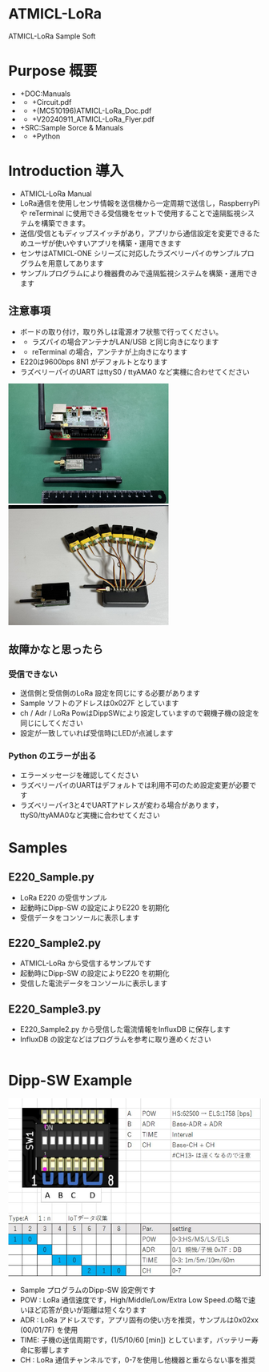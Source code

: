 # ATMICL-LoRa
 ATMICL-LoRa Sample Soft

# Purpose   概要
- +DOC:Manuals
- - +Circuit.pdf
- - +(MC510196)ATMICL-LoRa_Doc.pdf
- - +V20240911_ATMICL-LoRa_Flyer.pdf
- +SRC:Sample Sorce & Manuals
- - +Python

# Introduction    導入
- ATMICL-LoRa Manual
- LoRa通信を使用しセンサ情報を送信機から一定周期で送信し，RaspberryPi や reTerminal に使用できる受信機をセットで使用することで遠隔監視システムを構築できます。
- 送信/受信ともディップスイッチがあり，アプリから通信設定を変更できるためユーザが使いやすいアプリを構築・運用できます
- センサはATMICL-ONE シリーズに対応したラズベリーパイのサンプルプログラムを用意してあります
- サンプルプログラムにより機器費のみで遠隔監視システムを構築・運用できます

## 注意事項
- ボードの取り付け，取り外しは電源オフ状態で行ってください。
- - ラズパイの場合アンテナがLAN/USB と同じ向きになります
- - reTerminal の場合，アンテナが上向きになります
- E220は9600bps 8N1 がデフォルトとなります
- ラズベリーパイのUART はttyS0 / ttyAMA0 など実機に合わせてください
<img src="/JPG/受信機(ラズパイ).jpg" width="320">
<img src="/JPG/８台.jpg" width="320">

## 故障かなと思ったら
### 受信できない
- 送信側と受信側のLoRa 設定を同じにする必要があります
- Sample ソフトのアドレスは0x027F としています
- ch / Adr / LoRa PowはDippSWにより設定していますので親機子機の設定を同じにしてください
- 設定が一致していれば受信時にLEDが点滅します
### Python のエラーが出る
- エラーメッセージを確認してください
- ラズベリーパイのUARTはデフォルトでは利用不可のため設定変更が必要です
- ラズベリーパイ3と4でUARTアドレスが変わる場合があります，ttyS0/ttyAMA0など実機に合わせてください

# Samples
## E220_Sample.py
- LoRa E220 の受信サンプル
- 起動時にDipp-SW の設定によりE220 を初期化
- 受信データをコンソールに表示します
## E220_Sample2.py
- ATMICL-LoRa から受信するサンプルです
- 起動時にDipp-SW の設定によりE220 を初期化
- 受信した電流データをコンソールに表示します
## E220_Sample3.py
- E220_Sample2.py から受信した電流情報をInfluxDB に保存します
- InfluxDB の設定などはプログラムを参考に取り進めください
<br><br>

# Dipp-SW Example
<img src="/JPG/DIPP.jpg" width="640">

- Sample プログラムのDipp-SW 設定例です
- POW : LoRa 通信速度です，High/Middle/Low/Extra Low Speed.の略で速いほど応答が良いが距離は短くなります
- ADR : LoRa アドレスです，アプリ固有の使い方を推奨，サンプルは0x02xx (00/01/7F) を使用
- TIME: 子機の送信周期です，(1/5/10/60 [min]) としています，バッテリー寿命に影響します
- CH  : LoRa 通信チャンネルです，0-7を使用し他機器と重ならない事を推奨
